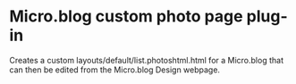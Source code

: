 # Micro.blog custom photo page plug-in

Creates a custom layouts/default/list.photoshtml.html for a Micro.blog that can then be edited from the Micro.blog Design webpage.